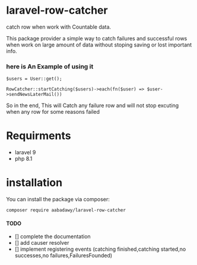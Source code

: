 # laravel-row-catcher
catch row when work with Countable data.

This package provider a simple way to catch failures and successful rows when work on large amount of data without stoping saving or lost important info.

### here is An Example of using it

```
$users = User::get();

RowCatcher::startCatching($users)->each(fn($user) => $user->sendNewsLaterMail())
```
So in the end, This will Catch any failure row and will not stop excuting when any row for some reasons failed

# Requirments
- laravel 9
- php 8.1

# installation
 You can install the package via composer:
 
 ```
 composer require aabadawy/laravel-row-catcher
 ```
#### TODO
- [] complete the documentation
- [] add causer resolver
- [] implement registering events (catching finished,catching started,no successes,no failures,FailuresFounded)
